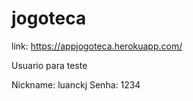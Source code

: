 # jogoteca

link: https://appjogoteca.herokuapp.com/

Usuario para teste

Nickname: luanckj
Senha: 1234
